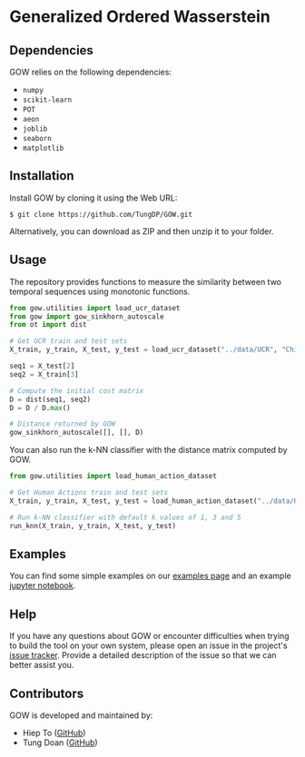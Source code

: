 # Generalized Ordered Wasserstein

## Dependencies

GOW relies on the following dependencies:

- `numpy`
- `scikit-learn`
- `POT`
- `aeon`
- `joblib`
- `seaborn`
- `matplotlib`

## Installation

Install GOW by cloning it using the Web URL:

```
$ git clone https://github.com/TungDP/GOW.git
```

Alternatively, you can download as ZIP and then unzip it to your folder.

## Usage

The repository provides functions to measure the similarity between two temporal sequences using monotonic functions.

```python
from gow.utilities import load_ucr_dataset
from gow import gow_sinkhorn_autoscale
from ot import dist

# Get UCR train and test sets
X_train, y_train, X_test, y_test = load_ucr_dataset("../data/UCR", "Chinatown")

seq1 = X_test[2]
seq2 = X_train[3]

# Compute the initial cost matrix
D = dist(seq1, seq2)
D = D / D.max()

# Distance returned by GOW
gow_sinkhorn_autoscale([], [], D)
```

You can also run the k-NN classifier with the distance matrix computed by GOW.

```python
from gow.utilities import load_human_action_dataset

# Get Human Actions train and test sets
X_train, y_train, X_test, y_test = load_human_action_dataset("../data/Human_Actions", "Weizmann")

# Run k-NN classifier with default k values of 1, 3 and 5
run_knn(X_train, y_train, X_test, y_test)
```

## Examples

You can find some simple examples on our [examples
page](https://github.com/hiep194278/GOW/tree/main/examples) and an
example [jupyter
notebook](https://github.com/hiep194278/GOW/blob/main/examples/example.ipynb).

## Help

If you have any questions about GOW or encounter difficulties when trying
to build the tool on your own system, please open an issue in the project's
[issue tracker](https://github.com/hiep194278/GOW/issues). Provide a detailed
description of the issue so that we can better assist you.

## Contributors

GOW is developed and maintained by:

- Hiep To ([GitHub](https://github.com/hiep194278))
- Tung Doan ([GitHub](https://github.com/TungDP))

<!-- ## Citation
```
``` -->
